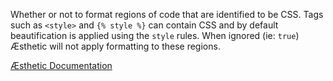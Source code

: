 Whether or not to format regions of code that are identified to be CSS. Tags such as `<style>` and `{% style %}` can contain CSS and by default beautification is applied using the `style` rules. When ignored (ie: `true`) Æsthetic will not apply formatting to these regions.


[Æsthetic Documentation](https://æsthetic.dev/rules/markup/ignoreCSS/)
